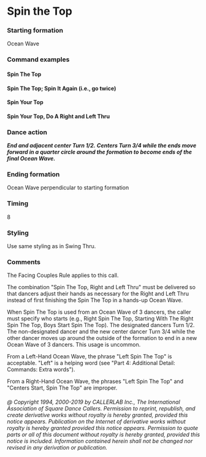 
# Spin the Top

### Starting formation

Ocean Wave

### Command examples

#### Spin The Top
#### Spin The Top; Spin It Again (i.e., go twice)
#### Spin Your Top
#### Spin Your Top, Do A Right and Left Thru
### Dance action

***End and adjacent center Turn 1/2.***
***Centers Turn 3/4 while the ends move forward in a
quarter circle around the formation to become ends of the final Ocean Wave.***

### Ending formation

Ocean Wave perpendicular to starting formation

### Timing

8

### Styling

Use same styling as in Swing Thru.

### Comments

The Facing Couples Rule applies to this call.

The combination "Spin The Top, Right and Left Thru"
must be delivered so that dancers adjust their
hands as necessary for the Right and Left Thru instead of first finishing the Spin The Top in a
hands-up Ocean Wave.

When Spin The Top is used from an Ocean Wave of 3 dancers, the caller must specify who starts (e.g.,
Right Spin The Top, Starting With The Right Spin The Top, Boys Start Spin The Top). The designated
dancers Turn 1/2. The non-designated dancer and the new center dancer Turn 3/4 while the other
dancer moves up around the outside of the formation to end in a new Ocean Wave of 3 dancers. This
usage is uncommon.

From a Left-Hand Ocean Wave, the phrase "Left Spin The Top" is acceptable.
"Left" is a helping word
(see "Part 4: Additional Detail: Commands: Extra words").

From a Right-Hand Ocean Wave, the phrases "Left Spin The Top" and
"Centers Start, Spin The Top" are improper.

###### @ Copyright 1994, 2000-2019 by CALLERLAB Inc., The International Association of Square Dance Callers. Permission to reprint, republish, and create derivative works without royalty is hereby granted, provided this notice appears. Publication on the Internet of derivative works without royalty is hereby granted provided this notice appears. Permission to quote parts or all of this document without royalty is hereby granted, provided this notice is included. Information contained herein shall not be changed nor revised in any derivation or publication.
